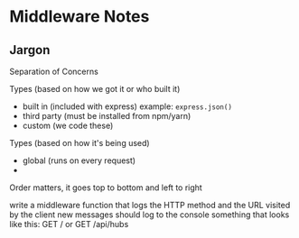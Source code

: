 # Middleware Notes

## Jargon
Separation of Concerns

Types (based on how we got it or who built it)

- built in (included with express) example: `express.json()`
- third party (must be installed from npm/yarn)
- custom (we code these)

Types (based on how it's being used)

- global (runs on every request)
- 


Order matters, it goes top to bottom and left to right


write a middleware function that logs the  HTTP method and the URL visited by the client
new messages
should log to the console something that looks like this: GET / or GET /api/hubs